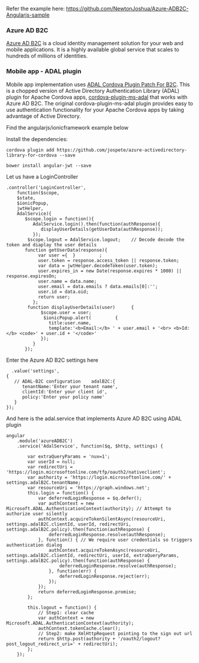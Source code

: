 Refer the example here: https://github.com/NewtonJoshua/Azure-ADB2C-Angularjs-sample

### Azure AD B2C

[Azure AD B2C](\"https://azure.microsoft.com/en-us/services/active-directory-b2c/\") is a cloud identity management solution for your web and mobile applications. It is a highly available global service that scales to hundreds of millions of identities.

### Mobile app - ADAL plugin

Mobile app implementation uses [ADAL Cordova Plugin Patch For B2C](\"https://github.com/jospete/azure-activedirectory-library-for-cordova\"). This is a chopped version of Active Directory Authentication Library (ADAL) plugin for Apache Cordova apps, [cordova-plugin-ms-adal](\"https://github.com/AzureAD/azure-activedirectory-library-for-cordova\") that works with Azure AD B2C. The original cordova-plugin-ms-adal plugin provides easy to use authentication functionality for your Apache Cordova apps by taking advantage of Active Directory.

Find the angularjs/ionicframework example below

Install the dependencies:

`cordova plugin add https://github.com/jospete/azure-activedirectory-library-for-cordova --save`

`bower install angular-jwt --save`

Let us have a LoginController

    .controller('LoginController',
        function($scope,
        $state,
        $ionicPopup,
        jwtHelper,
        AdalService){  
           $scope.login = function(){  
              AdalService.login().then(function(authResponse){  
                 displayUserDetails(getUserData(authResponse));
              });
            $scope.logout = AdalService.logout;    // Decode decode the token and diaplay the user details    
           function getUserData(response){  
                var user ={  }         ;
                user.token = response.access_token || response.token; 
                var data = jwtHelper.decodeToken(user.token);
                user.expires_in = new Date(response.expires * 1000) || response.expiresOn;        
                user.name = data.name;        
                user.email = data.emails ? data.emails[0]:'';  
                user.id = data.oid; 
                return user;
              };
            function displayUserDetails(user)      {  
                 $scope.user = user;        
                  $ionicPopup.alert(         {  
                    title:user.name,
                    template:'<b>Email:</b> ' + user.email + '<br> <b>Id:</b> <code>' + user.id + '</code>'
                 });
              }
           });

Enter the Azure AD B2C settings here

      .value('settings',
    {  
       // ADAL-B2C configuration    adalB2C:{  
          tenantName:'Enter your tenant name',
          clientId:'Enter your client id',
          policy:'Enter your policy name'
       }
    });

And here is the adal.service that implements Azure AD B2C using ADAL plugin

    angular
        .module('azureADB2C')
        .service('AdalService', function($q, $http, settings) {
    
            var extraQueryParams = 'nux=1';
            var userId = null;
            var redirectUri = 'https://login.microsoftonline.com/tfp/oauth2/nativeclient';
            var authority = 'https://login.microsoftonline.com/' + settings.adalB2C.tenantName;
            var resourceUri = 'https://graph.windows.net';
            this.login = function() {
                var deferredLoginResponse = $q.defer();
                var authContext = new Microsoft.ADAL.AuthenticationContext(authority); // Attempt to authorize user silently   
                authContext.acquireTokenSilentAsync(resourceUri, settings.adalB2C.clientId, userId, redirectUri, settings.adalB2C.policy).then(function(authResponse) {
                    deferredLoginResponse.resolve(authResponse);
                }, function() { // We require user credentials so triggers authentication dialog        
                    authContext.acquireTokenAsync(resourceUri, settings.adalB2C.clientId, redirectUri, userId, extraQueryParams, settings.adalB2C.policy).then(function(authResponse) {
                        deferredLoginResponse.resolve(authResponse);
                    }, function(err) {
                        deferredLoginResponse.reject(err);
                    });
                });
                return deferredLoginResponse.promise;
            };
    
            this.logout = function() {
                // Step1: clear cache      
                var authContext = new Microsoft.ADAL.AuthenticationContext(authority);
                authContext.tokenCache.clear();
                // Step2: make XmlHttpRequest pointing to the sign out url      
                return $http.post(authority + '/oauth2/logout?post_logout_redirect_uri=' + redirectUri);
            };
        });
